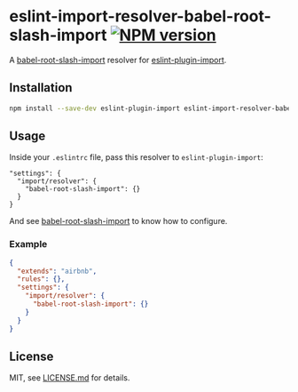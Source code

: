 # eslint-import-resolver-babel-root-slash-import [![NPM version](https://badge.fury.io/js/eslint-import-resolver-babel-root-slash-import.svg)](http://badge.fury.io/js/eslint-import-resolver-babel-root-slash-import)

A [babel-root-slash-import](https://github.com/mantrajs/babel-root-slash-import)
resolver for [eslint-plugin-import](https://github.com/benmosher/eslint-plugin-import).

## Installation

```sh
npm install --save-dev eslint-plugin-import eslint-import-resolver-babel-root-slash-import
```

## Usage

Inside your `.eslintrc` file, pass this resolver to `eslint-plugin-import`:
```
"settings": {
  "import/resolver": {
    "babel-root-slash-import": {}
  }
}
```

And see [babel-root-slash-import][babel-root-slash-import] to know how to configure.

### Example

```json
{
  "extends": "airbnb",
  "rules": {},
  "settings": {
    "import/resolver": {
      "babel-root-slash-import": {}
    }
  }
}
```

## License

MIT, see [LICENSE.md](/LICENSE.md) for details.


[babel-root-slash-import]: https://github.com/mantrajs/babel-root-slash-import
